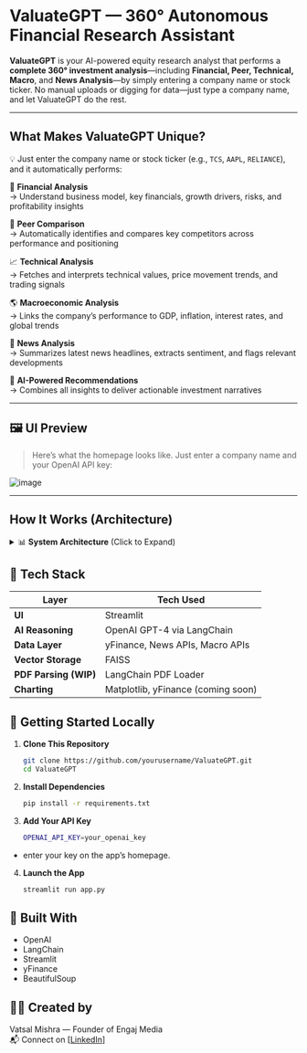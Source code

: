 # ValuateGPT — 360° Autonomous Financial Research Assistant

**ValuateGPT** is your AI-powered equity research analyst that performs a **complete 360° investment analysis**—including **Financial, Peer, Technical, Macro**, and **News Analysis**—by simply entering a company name or stock ticker. No manual uploads or digging for data—just type a company name, and let ValuateGPT do the rest.

---

## What Makes ValuateGPT Unique?

💡 Just enter the company name or stock ticker (e.g., `TCS`, `AAPL`, `RELIANCE`), and it automatically performs:

🔢 **Financial Analysis**  
→ Understand business model, key financials, growth drivers, risks, and profitability insights

🤝 **Peer Comparison**  
→ Automatically identifies and compares key competitors across performance and positioning

📈 **Technical Analysis**  
→ Fetches and interprets technical values, price movement trends, and trading signals

🌎 **Macroeconomic Analysis**  
→ Links the company’s performance to GDP, inflation, interest rates, and global trends

📰 **News Analysis**  
→ Summarizes latest news headlines, extracts sentiment, and flags relevant developments

🧠 **AI-Powered Recommendations**  
→ Combines all insights to deliver actionable investment narratives

---

## 🖼️ UI Preview

> Here’s what the homepage looks like. Just enter a company name and your OpenAI API key:

![image](https://github.com/user-attachments/assets/ea86071c-cd21-471b-8f3b-bf5d6240fd4c)

---

## How It Works (Architecture)
<details> <summary>📊 <strong>System Architecture</strong> (Click to Expand)</summary>
    
```mermaid
graph TD
    A[User Input: Company Name] --> B[LangChain + Prompt Chains]
    B --> C[Data Fetching]
    C --> D1[Financial Data]
    C --> D2[Peer Info]
    C --> D3[Macroeconomic Data]
    C --> D4[News Scraping + Sentiment]
    C --> D5[Chart + Technical Trends]
    D1 --> E[Chunked & Embedded into Vector DB]
    D2 --> E
    D3 --> E
    D4 --> E
    D5 --> E
    E --> F[OpenAI GPT Reasoning Engine]
    F --> G[Final AI-Generated Investment Report]
    G --> H[Displayed via Streamlit UI]
```
</details>



## 🧱 Tech Stack

| Layer              | Tech Used                         |
|--------------------|----------------------------------|
| **UI**             | Streamlit                        |
| **AI Reasoning**    | OpenAI GPT-4 via LangChain      |
| **Data Layer**      | yFinance, News APIs, Macro APIs  |
| **Vector Storage**  | FAISS                           |
| **PDF Parsing (WIP)**| LangChain PDF Loader            |
| **Charting**        | Matplotlib, yFinance (coming soon) |

## 🚀 Getting Started Locally

1. **Clone This Repository**

   ```bash
   git clone https://github.com/yourusername/ValuateGPT.git
   cd ValuateGPT

2. **Install Dependencies**
   ```bash
   pip install -r requirements.txt

3. **Add Your API Key**
   ```bash
   OPENAI_API_KEY=your_openai_key
- enter your key on the app’s homepage.

4. **Launch the App**
    ```bash
    streamlit run app.py

## 🙌 Built With

- OpenAI  
- LangChain  
- Streamlit  
- yFinance  
- BeautifulSoup  


## 👨‍💻 Created by
Vatsal Mishra — Founder of Engaj Media  
📬 Connect on [[LinkedIn](https://www.linkedin.com/in/vatsalmishra-/)]
